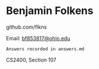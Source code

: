 # Benjamin Folkens

github.com/flkns

Email: bf853817@ohio.edu

```
Answers recorded in answers.md
```

CS2400, Section 107
